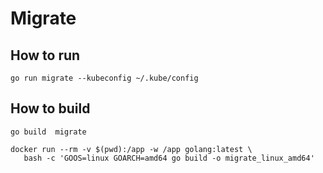 # Migrate

## How to run

```shell
go run migrate --kubeconfig ~/.kube/config    
```

## How to build

```
go build  migrate

docker run --rm -v $(pwd):/app -w /app golang:latest \
   bash -c 'GOOS=linux GOARCH=amd64 go build -o migrate_linux_amd64'
```
